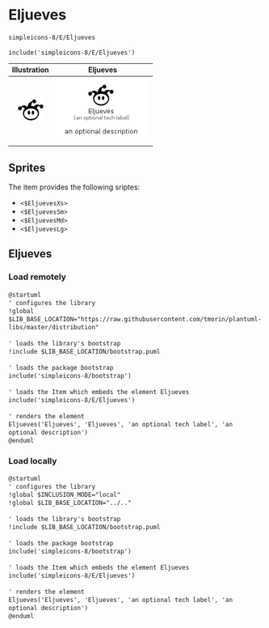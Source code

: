# Eljueves


```text
simpleicons-8/E/Eljueves
```

```text
include('simpleicons-8/E/Eljueves')
```



| Illustration | Eljueves |
| :---: | :---: |
| ![illustration for Illustration](../../simpleicons-8/E/Eljueves.png) | ![illustration for Eljueves](../../simpleicons-8/E/Eljueves.Local.png) |



## Sprites
The item provides the following sriptes:

- `<$EljuevesXs>`
- `<$EljuevesSm>`
- `<$EljuevesMd>`
- `<$EljuevesLg>`





## Eljueves

### Load remotely
```plantuml
@startuml
' configures the library
!global $LIB_BASE_LOCATION="https://raw.githubusercontent.com/tmorin/plantuml-libs/master/distribution"

' loads the library's bootstrap
!include $LIB_BASE_LOCATION/bootstrap.puml

' loads the package bootstrap
include('simpleicons-8/bootstrap')

' loads the Item which embeds the element Eljueves
include('simpleicons-8/E/Eljueves')

' renders the element
Eljueves('Eljueves', 'Eljueves', 'an optional tech label', 'an optional description')
@enduml
```

### Load locally
```plantuml
@startuml
' configures the library
!global $INCLUSION_MODE="local"
!global $LIB_BASE_LOCATION="../.."

' loads the library's bootstrap
!include $LIB_BASE_LOCATION/bootstrap.puml

' loads the package bootstrap
include('simpleicons-8/bootstrap')

' loads the Item which embeds the element Eljueves
include('simpleicons-8/E/Eljueves')

' renders the element
Eljueves('Eljueves', 'Eljueves', 'an optional tech label', 'an optional description')
@enduml
```

